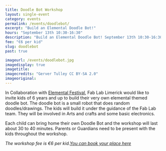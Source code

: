 ```yaml
---
title: Doodle Bot Workshop
layout: single-event
category: events
permalink: /events/doodlebot/
excerpt: "Build an Elemental Doodle Bot!"
hours: "September 13th 10:30-16:30"
description: "Build an Elemental Doodle Bot! September 13th 10:30-16:30"
fee: "€6 per kid"
slug: doodlebot
past: true

imageurl: /events/doodlebot.jpg
imagedisplay: true
imagetitle: 
imagecredits: "Gerver Tulley CC BY-SA 2.0"
imageoriginal: 
---
```


In Collaboration with [Elemental Festival](http://www.elementalfestival.com), Fab Lab Limerick would like to invite kids of 6 years and up to build their very own elemental themed doodle bot. The doodle bot is a small robot that does random doodles/drawings. The kids will build it under the guidance of the Fab Lab team. They will be involved in Arts and crafts and some basic electronics.

Each child can bring home their own Doodle Bot and the workshop will last about 30 to 40 minutes. Parents or Guardians need to be present with the kids throughout the workshop.

*The workshop fee is €6 per kid.[You can book your place here](http://fablablimerick.ticketleap.com/doodle-bot-workshop/)*